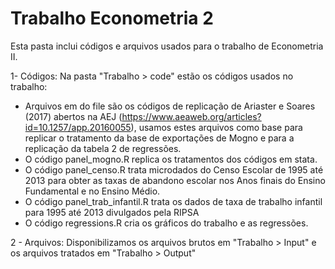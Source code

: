 # Trabalho Econometria 2

Esta pasta inclui códigos e arquivos usados para o trabalho de Econometria II.

1- Códigos:
Na pasta "Trabalho > code" estão os códigos usados no trabalho:
- Arquivos em do file são os códigos de replicação de Ariaster e Soares (2017) abertos na AEJ (https://www.aeaweb.org/articles?id=10.1257/app.20160055), 
usamos estes arquivos como base para replicar o tratamento da base de exportações de Mogno e para a replicação da tabela 2 de regressões.
- O código panel_mogno.R replica os tratamentos dos códigos em stata.
- O código panel_censo.R trata microdados do Censo Escolar de 1995 até 2013 para obter as taxas de abandono escolar nos 
Anos finais do Ensino Fundamental e no Ensino Médio.
- O código panel_trab_infantil.R trata os dados de taxa de trabalho infantil para 1995 até 2013 divulgados pela RIPSA
- O código regressions.R cria os gráficos do trabalho e as regressões.

2 - Arquivos:
Disponibilizamos os arquivos brutos em "Trabalho > Input" e os arquivos tratados em "Trabalho > Output"
